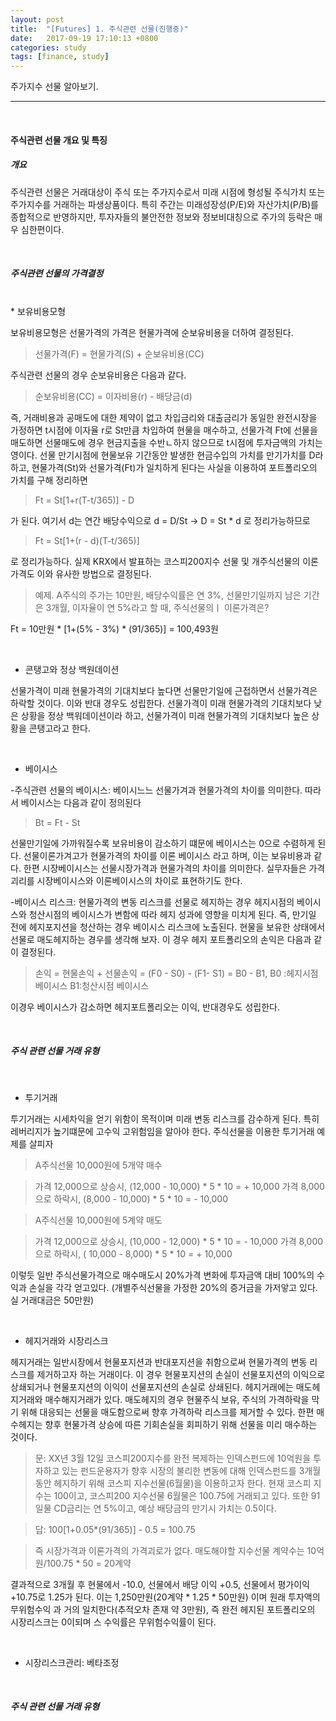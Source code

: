 ```yaml
---
layout: post
title:  "[Futures] 1. 주식관련 선물(진행중)"
date:   2017-09-19 17:10:13 +0800
categories: study
tags: [finance, study] 
---
```


주가지수 선물 알아보기. 

---

<br>

#### 주식관련 선물 개요 및 특징

##### 개요

주식관련 선물은 거래대상이 주식 또는 주가지수로서 미래 시점에 형성될 주식가치 또는 주가지수를 거래하는 파생상품이다. 특히 주간는 미래성장성(P/E)와 자산가치(P/B)를 종합적으로 반영하지만, 투자자들의 불안전한 정보와 정보비대칭으로 주가의 등락은 매우 심한편이다.

<br>

##### 주식관련 선물의 가격결정
<br>
* 보유비용모형

보유비용모형은 선물가격의 가격은 현물가격에 순보유비용을 더하여 결정된다.

>선물가격(F) = 현물가격(S) + 순보유비용(CC)

주식관련 선물의 경우 순보유비용은 다음과 같다.

>순보유비용(CC) = 이자비용(r) - 배당금(d)

즉, 거래비용과 공매도에 대한 제약이 없고 차입금리와 대출금리가 동일한 완전시장을 가정하면 t시점에 이자율 r로 St만큼 차입하여 현물을 매수하고, 선물가격 Ft에 선물을 매도하면 선물매도에 경우 현금지출을 수반ㄴ하지 않으므로 t시점에 투자금액의 가치는 영이다. 선물 만기시점에 현물보유 기간동안 발생한 현금수입의 가치를 만기가치를 D라 하고, 현물가격(St)와 선물가격(Ft)가 일치하게 된다는 사실을 이용하여 포트폴리오의 가치를 구해 정리하면

>Ft = St[1+r(T-t/365)] - D 

가 된다. 여기서 d는 연간 배당수익으로 d = D/St  ->   D =  St * d 로 정리가능하므로

>Ft = St[1+(r - d)(T-t/365)]

로 정리가능하다. 실제 KRX에서 발표하는 코스피200지수 선물 및 개주식선물의 이론가격도 이와 유사한 방법으로 결정된다.   

> 예제. A주식의 주가는 10만원, 배당수익률은 연 3%, 선물만기일까지 남은 기간은 3개월, 이자율이 연 5%라고 할 때, 주식선물의ㅣ 이론가격은?

Ft = 10만원 * [1+(5% - 3%) * (91/365)] = 100,493원

<br>

* 콘탱고와 정상 백원데이션

선물가격이 미래 현물가격의 기대치보다 높다면 선물만기일에 근접하면서 선물가격은  하락할 것이다. 이와 반대 경우도 성립한다. 선물가격이 미래 현물가격의 기대치보다 낮은 상황을 정상 백워데이션이라 하고, 선물가격이 미래 현물가격의 기대치보다 높은 상황을 콘탱고라고 한다. 

<br>

* 베이시스 

-주식관련 선물의 베이시스: 베이시느느 선물가겨과 현물가격의 차이를 의미한다. 따라서 베이시스는 다음과 같이 정의된다

> Bt = Ft - St

선물만기일에 가까워질수록 보유비용이 감소하기 떄문에 베이시스는 0으로 수렴하게 된다. 선물이론가겨고가 현물가격의 차이를 이론 베이시스 라고 하며, 이는 보유비용과 같다. 한편 시장베이시스는 선물시장가격과 현물가격의 차이를 의미한다. 실무자들은 가격괴리를 시장베이시스와 이론베이시스의 차이로 표현하기도 한다.

-베이시스 리스크: 현물가격의 변동 리스크를 선물로 헤지하는 경우 헤지시점의 베이시스와 청산시점의 베이시스가 변함에 따라 헤지 성과에 영향을 미치게 된다. 즉, 만기일 전에 헤지포지션을 청산하는 경우 베이시스 리스크에 노출된다. 현물을 보유한 상태에서 선물로 매도헤지하는 경우를 생각해 보자. 이 경우 헤지 포트폴리오의 손익은 다음과 같이 결정된다.

> 손익 = 현물손익 + 선물손익 = (F0 - S0) - (F1- S1) = B0 - B1, B0 :헤지시점 베이시스 B1:청산시점 베이시스

이경우 베이시스가 감소하면 헤지포트폴리오는 이익, 반대경우도 성립한다.

<br>

##### 주식 관련 선물 거래 유형
<br>

* 투기거래

투기거래는 시세차익을 얻기 위함이 목적이며 미래 변동 리스크를 감수하게 된다. 특히 레버리지가 높기떄문에 고수익 고위험임을 알아야 한다. 주식선물을 이용한 투기거래 예제를 살피자

>A주식선물 10,000원에 5개약 매수

>가격 12,000으로 상승시, (12,000 - 10,000) * 5 * 10 = + 10,000
>가격 8,000으로 하락시, (8,000 - 10,000) * 5 * 10 = - 10,000


>A주식선물 10,000원에 5계약 매도

>가격 12,000으로 상승시, (10,000 - 12,000) * 5 * 10 = - 10,000
>가격 8,000으로 하락시, ( 10,000 - 8,000) * 5 * 10 = + 10,000

이렇듯 일반 주식선물가격으로 매수매도시 20%가격 변화에 투자금액 대비 100%의 수익과 손실을 각각 얻고있다. (개별주식선물을 가정한 20%의 증거금을 가저앟고 있다. 실 거래대금은 50만원)

<br>

* 헤지거래와 시장리스크

헤지거래는 일반시장에서 현물포지션과 반대포지션을 취함으로써 현물가격의 변동 리스크를 제거하고자 하는 거래이다. 이 경우 현물포지션의 손실이 선물포지션의 이익으로 상쇄되거나 현물포지션의 이익이 선물포지션의 손실로 상쇄된다. 헤지거래에는 매도헤지거래와 매수해지거래가 있다. 매도헤지의 경우 현물주식 보유, 주식의 가격하락을 막기 위해 대응되는 선물을 매도함으로써 향후 가격하락 리스크를 제거할 수 있다. 한편 매수헤지는 향후 현물가격 상승에 따른 기회손실을 회피하기 위해 선물을 미리 매수하는 것이다.

>문: XX년 3월 12일 코스피200지수를 완전 복제하는 인덱스펀드에 10억원을 투자하고 있는 펀드운용자가 향후 시장의 불리한 변동에 대해 인덱스펀드를 3개월 동안 헤지하기 위해 코스피 지수선물(6월물)을 이용하고자 한다. 현재 코스피 지수는 100이고, 코스피200 지수선물 6월물은 100.75에 거래되고 있다. 또한 91일물 CD금리는 연 5%이고, 예상 배당금의 만기시 가치는 0.5이다.

>답: 100[1+0.05*(91/365)] - 0.5 = 100.75

> 즉 시장가격과 이론가격의 가격괴로가 없다. 매도해야할 지수선물 계약수는 10억원/100.75 * 50 = 20계약

결과적으로 3개월 후 현물에서 -10.0, 선물에서 배당 이익 +0.5, 선물에서 평가이익 +10.75로 1.25가 된다. 이는 1,250만원(20계약 * 1.25 * 50만원) 이며 원래 투자액의 무위험수익 과 거의 일치한다(추적오차 존재 약 3만원), 즉 완전 헤지된 포트폴리오의 시장리스크는 0이되며 스 수익률은 무위험수익률이 된다.

<br>

* 시장리스크관리: 베타조정


<br>


##### 주식 관련 선물 거래 유형



